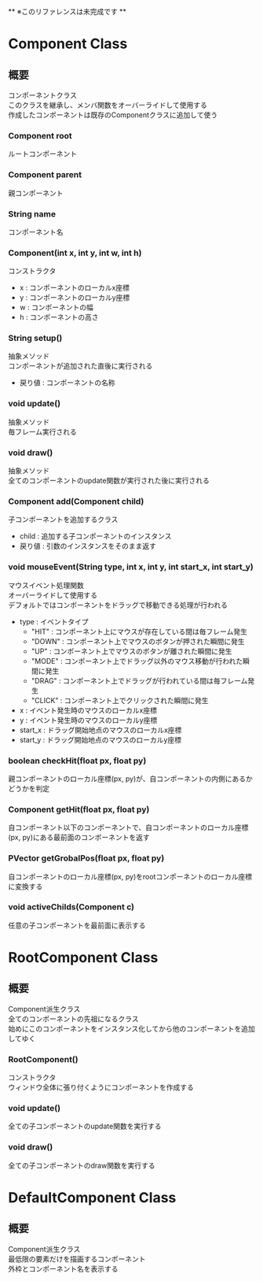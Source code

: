 ** ※このリファレンスは未完成です **  

# Component Class  
## 概要  
コンポーネントクラス  
このクラスを継承し、メンバ関数をオーバーライドして使用する  
作成したコンポーネントは既存のComponentクラスに追加して使う  
### Component root  
ルートコンポーネント  
### Component parent  
親コンポーネント  
### String name  
コンポーネント名  
### Component(int x, int y, int w, int h)  
コンストラクタ  

* x : コンポーネントのローカルx座標  
* y : コンポーネントのローカルy座標  
* w : コンポーネントの幅  
* h : コンポーネントの高さ  

### String setup()  
抽象メソッド  
コンポーネントが追加された直後に実行される

* 戻り値 : コンポーネントの名称  
### void update()  

抽象メソッド  
毎フレーム実行される  
### void draw()  
抽象メソッド  
全てのコンポーネントのupdate関数が実行された後に実行される  
### Component add(Component child)
子コンポーネントを追加するクラス  

* child : 追加する子コンポーネントのインスタンス  
* 戻り値 : 引数のインスタンスをそのまま返す

### void mouseEvent(String type, int x, int y, int start_x, int start_y)
マウスイベント処理関数  
オーバーライドして使用する  
デフォルトではコンポーネントをドラッグで移動できる処理が行われる  

* type : イベントタイプ  
	* "HIT" : コンポーネント上にマウスが存在している間は毎フレーム発生  
	* "DOWN" : コンポーネント上でマウスのボタンが押された瞬間に発生  
	* "UP" : コンポーネント上でマウスのボタンが離された瞬間に発生  
	* "MODE" : コンポーネント上でドラッグ以外のマウス移動が行われた瞬間に発生  
	* "DRAG" : コンポーネント上でドラッグが行われている間は毎フレーム発生  
	* "CLICK" : コンポーネント上でクリックされた瞬間に発生  
* x : イベント発生時のマウスのローカルx座標  
* y : イベント発生時のマウスのローカルy座標  
* start_x : ドラッグ開始地点のマウスのローカルx座標  
* start_y : ドラッグ開始地点のマウスのローカルy座標  

### boolean checkHit(float px, float py)  
親コンポーネントのローカル座標(px, py)が、自コンポーネントの内側にあるかどうかを判定  

### Component getHit(float px, float py)  
自コンポーネント以下のコンポーネントで、自コンポーネントのローカル座標(px, py)にある最前面のコンポーネントを返す  

### PVector getGrobalPos(float px, float py)  
自コンポーネントのローカル座標(px, py)をrootコンポーネントのローカル座標に変換する  

### void activeChilds(Component c)  
任意の子コンポーネントを最前面に表示する  

# RootComponent Class  
## 概要  
Component派生クラス  
全てのコンポーネントの先祖になるクラス  
始めにこのコンポーネントをインスタンス化してから他のコンポーネントを追加してゆく  
### RootComponent()  
コンストラクタ  
ウィンドウ全体に張り付くようにコンポーネントを作成する  
### void update()  
全ての子コンポーネントのupdate関数を実行する  
### void draw()  
全ての子コンポーネントのdraw関数を実行する  

# DefaultComponent Class  
## 概要  
Component派生クラス  
最低限の要素だけを描画するコンポーネント  
外枠とコンポーネント名を表示する  